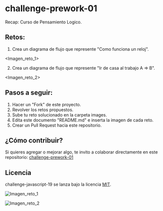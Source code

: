 # challenge-prework-01
Recap: Curso de Pensamiento Logico.

## Retos:

1. Crea un diagrama de flujo que represente "Como funciona un reloj".

<Imagen_reto_1>

2. Crea un diagrama de flujo que represente "Ir de casa al trabajo A => B".

<Imagen_reto_2>

## Pasos a seguir:

1. Hacer un "Fork" de este proyecto.
2. Revolver los retos propuestos.
3. Sube tu reto solucionado en la carpeta images.
4. Edita este documento "README.md" e inserta la imagen de cada reto.
4. Crear un Pull Request hacia este repositorio.

## ¿Cómo contribuir?

Si quieres agregar o mejorar algo, te invito a colaborar directamente en este repositorio: [challenge-prework-01](https://github.com/platzimaster/challenge-prework-01/)

## Licencia

challenge-javascript-19 se lanza bajo la licencia [MIT](https://opensource.org/licenses/MIT).

![Imagen_reto_1](https://raw.githubusercontent.com/albertusortiz/challenge-prework-01/master/images/Imagen_reto_1.jpg)

![Imagen_reto_2](https://raw.githubusercontent.com/albertusortiz/challenge-prework-01/master/images/Imagen_reto_2.jpg)
